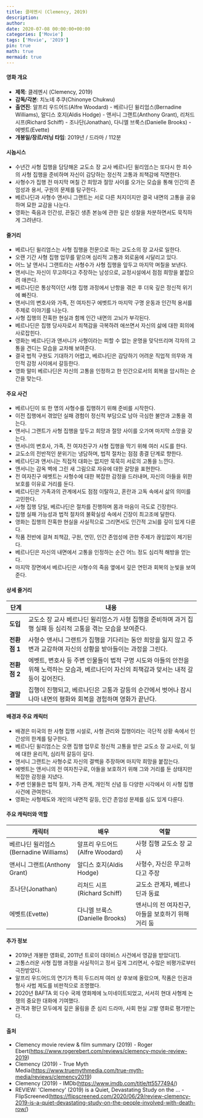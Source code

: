 ```yaml
---
title: 클레멘시 (Clemency, 2019)
description: 
author: 
date: 2020-07-08 00:00:00+00:00
categories: ['Movie']
tags: ['Movie', '2019']
pin: true
math: true
mermaid: true
---
```

#### 영화 개요

- **제목**: 클레멘시 (Clemency, 2019)  
- **감독/각본**: 치노녜 추쿠(Chinonye Chukwu)  
- **출연진**: 알프리 우드어드(Alfre Woodard) - 베르나딘 윌리엄스(Bernadine Williams), 알디스 호지(Aldis Hodge) - 앤서니 그랜트(Anthony Grant), 리처드 시프(Richard Schiff) - 조나단(Jonathan), 다니엘 브룩스(Danielle Brooks) - 에벳트(Evette)  
- **개봉일/장르/러닝 타임**: 2019년 / 드라마 / 112분  

#### 시놉시스

- 수년간 사형 집행을 담당해온 교도소 장 교사 베르나딘 윌리엄스는 또다시 한 죄수의 사형 집행을 준비하며 자신이 감당하는 정신적 고통과 죄책감에 직면한다.  
- 사형수가 집행 전 마지막 며칠 간 희망과 절망 사이를 오가는 모습을 통해 인간의 존엄성과 용서, 구원의 문제를 탐구한다.  
- 베르나딘과 사형수 앤서니 그랜트는 서로 다른 처지이지만 결국 내면의 고통을 공유하며 묘한 교감을 나눈다.  
- 영화는 죽음과 인간성, 끈질긴 생존 본능에 관한 깊은 성찰을 차분하면서도 묵직하게 그려낸다.  

#### 줄거리

- 베르나딘 윌리엄스는 사형 집행을 전문으로 하는 교도소의 장 교사로 일한다.  
- 오랜 기간 사형 집행 업무를 맡으며 심리적 고통과 외로움에 시달리고 있다.  
- 어느 날 앤서니 그랜트라는 사형수가 사형 집행을 앞두고 마지막 며칠을 보낸다.  
- 앤서니는 자신이 무고하다고 주장하는 남성으로, 교정시설에서 점점 희망을 붙잡으려 애쓴다.  
- 베르나딘은 통상적이던 사형 집행 과정에서 난항을 겪은 후 더욱 깊은 정신적 위기에 빠진다.  
- 앤서니의 변호사와 가족, 전 여자친구 에벳트가 마지막 구명 운동과 인간적 용서를 주제로 이야기를 나눈다.  
- 사형 집행의 잔혹한 현실과 함께 인간 내면의 고뇌가 부각된다.  
- 베르나딘은 집행 당사자로서 죄책감을 극복하려 애쓰면서 자신의 삶에 대한 회의에 사로잡힌다.  
- 영화는 베르나딘과 앤서니가 사형이라는 피할 수 없는 운명을 맞닥뜨리며 각자의 고통을 견디는 모습을 교차해 보여준다.  
- 결국 법적 구원도 기대하기 어렵고, 베르나딘은 감당하기 어려운 직업적 의무와 개인적 감정 사이에서 갈등한다.  
- 영화 말미 베르나딘은 자신의 고통을 인정하고 한 인간으로서의 회복을 암시하는 순간을 맞는다.  

#### 주요 사건

- 베르나딘이 또 한 명의 사형수를 집행하기 위해 준비를 시작한다.  
- 이전 집행에서 겪었던 실패 경험이 정신적 부담으로 남아 극심한 불안과 고통을 겪는다.  
- 앤서니 그랜트가 사형 집행을 앞두고 희망과 절망 사이를 오가며 마지막 소망을 갖는다.  
- 앤서니의 변호사, 가족, 전 여자친구가 사형 집행을 막기 위해 여러 시도를 한다.  
- 교도소의 전반적인 분위기는 냉담하며, 법적 절차는 점점 종결 단계로 향한다.  
- 베르나딘과 앤서니는 직접적 대화는 없지만 묵묵히 서로의 고통을 느낀다.  
- 앤서니는 감옥 벽에 그린 새 그림으로 자유에 대한 갈망을 표현한다.  
- 전 여자친구 에벳트는 사형수에 대한 복잡한 감정을 드러내며, 자신의 아들을 위한 보호를 이유로 거리를 둔다.  
- 베르나딘은 가족과의 관계에서도 점점 이탈하고, 혼란과 고독 속에서 삶의 의미를 고민한다.  
- 사형 집행 당일, 베르나딘은 절차를 진행하며 몸과 마음이 극도로 긴장한다.  
- 집행 실패 가능성과 법적 절차의 불확실성 속에서 긴장이 최고조에 달한다.  
- 영화는 집행의 잔혹한 현실을 사실적으로 그리면서도 인간적 고뇌를 깊이 있게 다룬다.  
- 작품 전반에 걸쳐 죄책감, 구원, 연민, 인간 존엄성에 관한 주제가 끊임없이 제기된다.  
- 베르나딘은 자신의 내면에서 고통을 인정하는 순간 어느 정도 심리적 해방을 얻는다.  
- 마지막 장면에서 베르나딘은 사형수의 죽음 옆에서 깊은 연민과 회복의 눈빛을 보여준다.  

#### 상세 줄거리

| **단계**   | **내용**                                                                                           |
|------------|--------------------------------------------------------------------------------------------------|
| **도입**  | 교도소 장 교사 베르나딘 윌리엄스가 사형 집행을 준비하며 과거 집행 실패 등 심리적 고통을 겪는 모습을 보여준다.               |
| **전환점 1** | 사형수 앤서니 그랜트가 집행을 기다리는 동안 희망을 잃지 않고 주변과 교감하며 자신의 상황을 받아들이는 과정을 그린다.           |
| **전환점 2** | 에벳트, 변호사 등 주변 인물들이 법적 구명 시도와 아들의 안전을 위해 노력하는 모습과, 베르나딘이 자신의 죄책감과 맞서는 내적 갈등이 깊어진다. |
| **결말**   | 집행이 진행되고, 베르나딘은 고통과 갈등의 순간에서 벗어나 잠시나마 내면의 평화와 회복을 경험하며 영화가 끝난다.                       |

#### 배경과 주요 캐릭터

- 배경은 미국의 한 사형 집행 시설로, 사형 관리와 집행이라는 극단적 상황 속에서 인간성의 한계를 탐구한다.  
- 베르나딘 윌리엄스는 오랜 집행 업무로 정신적 고통을 받은 교도소 장 교사로, 이 일에 대한 윤리적, 심리적 갈등이 깊다.  
- 앤서니 그랜트는 사형수로 자신의 결백을 주장하며 마지막 희망을 붙잡는다.  
- 에벳트는 앤서니의 전 여자친구로, 아들을 보호하기 위해 그와 거리를 둔 상태지만 복잡한 감정을 지녔다.  
- 주변 인물들은 법적 절차, 가족 관계, 개인적 신념 등 다양한 시각에서 이 사형 집행 사건에 관여한다.  
- 영화는 사형제도와 개인의 내면적 갈등, 인간 존엄성 문제를 심도 있게 다룬다.  

#### 주요 캐릭터와 역할

| **캐릭터**            | **배우**            | **역할**                              |
|-----------------------|---------------------|-------------------------------------|
| 베르나딘 윌리엄스(Bernadine Williams) | 알프리 우드어드(Alfre Woodard) | 사형 집행 교도소 장 교사                |
| 앤서니 그랜트(Anthony Grant)         | 알디스 호지(Aldis Hodge)        | 사형수, 자신은 무고하다고 주장            |
| 조나단(Jonathan)                   | 리처드 시프(Richard Schiff)    | 교도소 관계자, 베르나딘과 동료            |
| 에벳트(Evette)                      | 다니엘 브룩스(Danielle Brooks) | 앤서니의 전 여자친구, 아들을 보호하기 위해 거리 둠 |

#### 추가 정보

- 2019년 개봉한 영화로, 2011년 트로이 데이비스 사건에서 영감을 받았다[1].  
- 고통스러운 사형 집행 과정을 사실적이고 정서 깊게 그리면서, 수많은 비평가로부터 극찬받았다.  
- 알프리 우드어드의 연기가 특히 두드러져 여러 상 후보에 올랐으며, 작품은 인권과 형사 사법 제도를 비판적으로 조명했다.  
- 2020년 BAFTA 외 다수 국제 영화제에 노미네이트되었고, 서서히 현대 사형제 논쟁의 중요한 대화에 기여했다.  
- 관객과 평단 모두에게 깊은 울림을 준 심리 드라마, 사회 현실 고발 영화로 평가받는다.  

#### 출처

- Clemency movie review & film summary (2019) - Roger Ebert(https://www.rogerebert.com/reviews/clemency-movie-review-2019)  
- Clemency (2019) - True Myth Media(https://www.truemythmedia.com/true-myth-media/reviews/clemency2019)  
- Clemency (2019) - IMDb(https://www.imdb.com/title/tt5577494/)  
- REVIEW: 'Clemency' (2019) is a Quiet, Devastating Study on the ... - FlipScreened(https://flipscreened.com/2020/06/29/review-clemency-2019-is-a-quiet-devastating-study-on-the-people-involved-with-death-row/)
